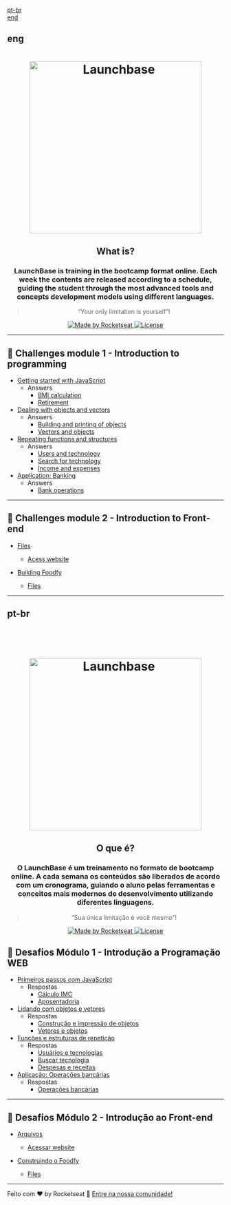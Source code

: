 <a href="#pt-br">pt-br</a>
<br>
<a href="#eng">end</a>
<!-- Inglês -->

## eng 

<h1 align="center">
    <img alt="Launchbase" src="https://storage.googleapis.com/golden-wind/bootcamp-launchbase/logo.png" width="400px" />
</h1>

<h2 align="center">
    What is?
</h2>
<h3 align="center">
  LaunchBase is training in the bootcamp format
  online. Each week the contents are released according to a schedule,
  guiding the student through the most advanced tools and concepts
  development models using different languages.
</h3>

<blockquote align="center">“Your only limitation is yourself”!</blockquote>

<p align="center">

  <a href="https://rocketseat.com.br">
    <img alt="Made by Rocketseat" src="https://img.shields.io/badge/made%20by-Rocketseat-%23F8952D">
  </a>

  <a href="LICENSE" >
    <img alt="License" src="https://img.shields.io/badge/license-MIT-%23F8952D">
  </a>

</p>

------------------------------------------------------------------------------------

## 🚀 Challenges module 1 - Introduction to programming

- [Getting started with JavaScript](01-1-primeiros-passos-com-js.md)
    - Answers
        - [BMI calculation](https://github.com/jcblank/BootCamp_Launchbase/blob/master/introducao_programacao/calcula_imc.js)
        - [Retirement](https://github.com/jcblank/BootCamp_Launchbase/blob/master/introducao_programacao/aposentadoria.js)
- [Dealing with objects and vectors](01-2-lidando-com-objetos-e-vetores.md)
    - Answers
        - [Building and printing of objects](https://github.com/jcblank/BootCamp_Launchbase/blob/master/introducao_programacao/objetos_vetores.js)
        - [Vectors and objects](https://github.com/jcblank/BootCamp_Launchbase/blob/master/introducao_programacao/objetos_vetores2.js)
- [Repeating functions and structures](01-3-funcoes-e-estruturas-de-repeticao.md)
    - Answers
        - [Users and technology](https://github.com/jcblank/BootCamp_Launchbase/blob/master/introducao_programacao/usuarios_tecnologias.js)
        - [Search for technology](https://github.com/jcblank/BootCamp_Launchbase/blob/master/introducao_programacao/busca_tecnologia.js)
        - [Income and expenses](https://github.com/jcblank/BootCamp_Launchbase/blob/master/introducao_programacao/despesas_receitas.js)
- [Application: Banking](01-4-aplicacao-operacoes-bancarias.md)
    - Answers
        - [Bank operations](https://github.com/jcblank/BootCamp_Launchbase/blob/master/introducao_programacao/operacoes_bancarias.js)

------------------------------------------------------------------------------------

## 🚀 Challenges module 2 - Introduction to Front-end

  - [Files](https://github.com/jcblank/BootCamp_Launchbase/tree/master/introducao_frontend)
    - [Acess website](https://jcblank.github.io/BootCamp_Launchbase/introducao_frontend/)

  - [Building Foodfy](https://github.com/jcblank/bootcamp-launchbase-desafios-02/blob/master/desafios/01-foodfy.md)
    - [Files](https://github.com/jcblank/BootCamp_Launchbase/tree/master/foodfy)
------------------------------------------------------------------------------------

<!-- Português -->
## pt-br
<br>
<br>
<h1 align="center">
    <img alt="Launchbase" src="https://storage.googleapis.com/golden-wind/bootcamp-launchbase/logo.png" width="400px" />
</h1>

<h2 align="center">
    O que é?
</h2>
<h3 align="center">
  O LaunchBase é um treinamento no formato de bootcamp
  online. A cada semana os conteúdos são liberados de acordo com um cronograma,
  guiando o aluno pelas ferramentas e conceitos mais
  modernos de desenvolvimento utilizando diferentes linguagens.
</h3>

<blockquote align="center">“Sua única limitação é você mesmo”!</blockquote>

<p align="center">

  <a href="https://rocketseat.com.br">
    <img alt="Made by Rocketseat" src="https://img.shields.io/badge/made%20by-Rocketseat-%23F8952D">
  </a>

  <a href="LICENSE" >
    <img alt="License" src="https://img.shields.io/badge/license-MIT-%23F8952D">
  </a>

</p>


## 🚀 Desafios Módulo 1 - Introdução a Programação WEB

- [Primeiros passos com JavaScript](01-1-primeiros-passos-com-js.md)
    - Respostas
        - [Cálculo IMC](https://github.com/jcblank/BootCamp_Launchbase/blob/master/introducao_programacao/calcula_imc.js)
        - [Aposentadoria](https://github.com/jcblank/BootCamp_Launchbase/blob/master/introducao_programacao/aposentadoria.js)
- [Lidando com objetos e vetores](01-2-lidando-com-objetos-e-vetores.md)
    - Respostas
        - [Construção e impressão de objetos](https://github.com/jcblank/BootCamp_Launchbase/blob/master/introducao_programacao/objetos_vetores.js)
        - [Vetores e objetos](https://github.com/jcblank/BootCamp_Launchbase/blob/master/introducao_programacao/objetos_vetores2.js)
- [Funções e estruturas de repetição](01-3-funcoes-e-estruturas-de-repeticao.md)
    - Respostas
        - [Usuários e tecnologias](https://github.com/jcblank/BootCamp_Launchbase/blob/master/introducao_programacao/usuarios_tecnologias.js)
        - [Buscar tecnologia](https://github.com/jcblank/BootCamp_Launchbase/blob/master/introducao_programacao/busca_tecnologia.js)
        - [Despesas e receitas](https://github.com/jcblank/BootCamp_Launchbase/blob/master/introducao_programacao/despesas_receitas.js)
- [Aplicação: Operações bancárias](01-4-aplicacao-operacoes-bancarias.md)
    - Respostas
        - [Operações bancárias](https://github.com/jcblank/BootCamp_Launchbase/blob/master/introducao_programacao/operacoes_bancarias.js)

------------------------------------------------------------------------------------

## 🚀 Desafios Módulo 2 - Introdução ao Front-end

- [Arquivos](https://github.com/jcblank/BootCamp_Launchbase/tree/master/introducao_frontend)
  - [Acessar website](https://jcblank.github.io/BootCamp_Launchbase/introducao_frontend/)

- [Construindo o Foodfy](https://github.com/jcblank/bootcamp-launchbase-desafios-02/blob/master/desafios/01-foodfy.md)
  - [Files](https://github.com/jcblank/BootCamp_Launchbase/tree/master/foodfy)
---------------------------------------------------------------------------------

Feito com ♥ by Rocketseat :wave: [Entre na nossa comunidade!](https://discordapp.com/invite/gCRAFhc)
